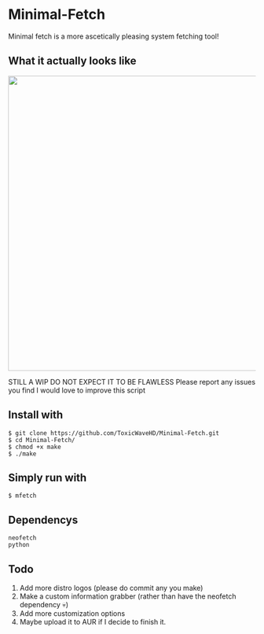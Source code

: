 # Minimal-Fetch
Minimal fetch is a more ascetically pleasing system fetching tool!

## What it actually looks like
<img src="https://github.com/ToxicWaveHD/Minimal-Fetch/blob/main/prev.png" align="center" width="600px"/>


STILL A WIP DO NOT EXPECT IT TO BE FLAWLESS
Please report any issues you find I would love to improve this script

## Install with
```
$ git clone https://github.com/ToxicWaveHD/Minimal-Fetch.git
$ cd Minimal-Fetch/
$ chmod +x make
$ ./make
```

## Simply run with
```
$ mfetch
```

## Dependencys
```
neofetch
python
```

## Todo
1. Add more distro logos (please do commit any you make)
2. Make a custom information grabber (rather than have the neofetch dependency 💀)
3. Add more customization options
4. Maybe upload it to AUR if I decide to finish it.

